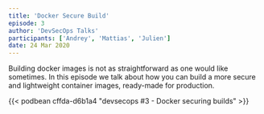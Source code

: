 ```yaml
---
title: 'Docker Secure Build'
episode: 3
author: 'DevSecOps Talks'
participants: ['Andrey', 'Mattias', 'Julien']
date: 24 Mar 2020
---
```


Building docker images is not as straightforward as one would like sometimes.
In this episode we talk about how you can build a more secure and lightweight container images, ready-made for production.

<!-- Player -->

{{< podbean cffda-d6b1a4 "devsecops #3 - Docker securing builds" >}}
